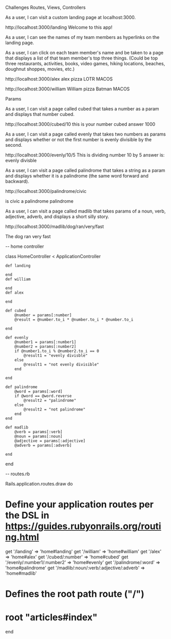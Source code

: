 


Challenges
Routes, Views, Controllers

As a user, I can visit a custom landing page at localhost:3000.

http://localhost:3000/landing
Welcome to this app!


As a user, I can see the names of my team members as hyperlinks on the landing page.


As a user, I can click on each team member's name and be taken to a page that displays a list of that team member's top three things. (Could be top three restaurants, activities, books, video games, hiking locations, beaches, doughnut shoppes, movies, etc.)

http://localhost:3000/alex
alex
pizza
LOTR
MACOS

http://localhost:3000/william
William
pizza
Batman
MACOS




Params

As a user, I can visit a page called cubed that takes a number as a param and displays that number cubed.

http://localhost:3000/cubed/10
this is your number cubed
answer 1000

As a user, I can visit a page called evenly that takes two numbers as params and displays whether or not the first number is evenly divisible by the second.

http://localhost:3000/evenly/10/5
This is dividing number 10 by 5
answer is: evenly divisble



As a user, I can visit a page called palindrome that takes a string as a param and displays whether it is a palindrome (the same word forward and backward).

http://localhost:3000/palindrome/civic

is civic a palindrome
palindrome



As a user, I can visit a page called madlib that takes params of a noun, verb, adjective, adverb, and displays a short silly story.

http://localhost:3000/madlib/dog/ran/very/fast

The dog ran very fast


-- home controller

class HomeController < ApplicationController

    def landing

	end
    def william

    end
    def alex

    end

    def cubed
        @number = params[:number]
        @result = @number.to_i * @number.to_i * @number.to_i 

    end

    def evenly
        @number1 = params[:number1]
        @number2 = params[:number2]
        if @number1.to_i % @number2.to_i == 0
            @result1 = "evenly divisble"
        else 
            @result1 = "not evenly divisible"
        end

    end

    def palindrome
        @word = params[:word]
        if @word == @word.reverse 
            @result2 = "palindrome"
        else
            @result2 = "not palindrome"
        end
    end

    def madlib 
        @verb = params[:verb]
        @noun = params[:noun]
        @adjective = params[:adjective]
        @adverb = params[:adverb]

    end




end


-- routes.rb 

Rails.application.routes.draw do
  # Define your application routes per the DSL in https://guides.rubyonrails.org/routing.html
  get '/landing' => 'home#landing'
  get '/william' => 'home#william'
  get '/alex' => 'home#alex'
  get '/cubed/:number' => 'home#cubed'
  get '/evenly/:number1/:number2' => 'home#evenly'
  get '/palindrome/:word' => 'home#palindrome'
  get '/madlib/:noun/:verb/:adjective/:adverb' => 'home#madlib'
  # Defines the root path route ("/")
  # root "articles#index"
end


